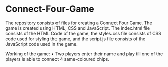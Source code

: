 # Connect-Four-Game
The repository consists of files for creating a Connect Four Game.
The game is created using HTML, CSS and JavaScript.
The index.html file consists of the HTML Code of the game,
the styles.css file consists of CSS code used for styling the game,
and the script.js file consists of the JavaScript code used in the game.

Working of the game: 
• Two players enter their name and play till one of the players is able to connect 4 same-coloured chips.
